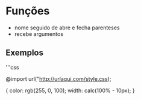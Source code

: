 # Funções

* nome seguido de abre e fecha parenteses
* recebe argumentos

## Exemplos

'''css

@import url("http://urlaqui.com/style.css);

{
    color: rgb(255, 0, 100);
    width: calc(100% - 10px);
}
